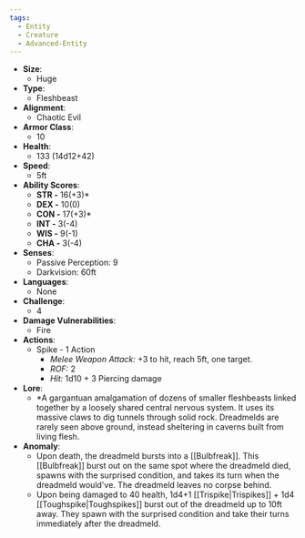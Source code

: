 ```yaml
---
tags:
  - Entity
  - Creature
  - Advanced-Entity
---
```

- **Size**:
	- Huge
- **Type**:
	- Fleshbeast
- **Alignment**:
	- Chaotic Evil
- **Armor Class**:
	- 10
- **Health**:
	- 133 (14d12+42)
- **Speed**:
	- 5ft
- **Ability Scores**:
	- **STR -** 16(+3)*
	- **DEX -** 10(0)
	- **CON -** 17(+3)*
	- **INT -** 3(-4)
	- **WIS -** 9(-1)
	- **CHA -** 3(-4)
- **Senses**:
	- Passive Perception: 9
	- Darkvision: 60ft
- **Languages**:
	- None
- **Challenge**:
	- 4
- **Damage Vulnerabilities**:
	- Fire
- **Actions**:
	- Spike - 1 Action
		- _Melee Weapon Attack:_ +3 to hit, reach 5ft, one target. 
		- *ROF:* 2
		- _Hit:_ 1d10 + 3 Piercing damage
- **Lore**:
	- *A gargantuan amalgamation of dozens of smaller fleshbeasts linked together by a loosely shared central nervous system. It uses its massive claws to dig tunnels through solid rock. Dreadmelds are rarely seen above ground, instead sheltering in caverns built from living flesh.
- **Anomaly**:
	- Upon death, the dreadmeld bursts into a [[Bulbfreak]]. This [[Bulbfreak]] burst out on the same spot where the dreadmeld died, spawns with the surprised condition, and takes its turn when the dreadmeld would've. The dreadmeld leaves no corpse behind.
	- Upon being damaged to 40 health, 1d4+1 [[Trispike|Trispikes]] + 1d4 [[Toughspike|Toughspikes]] burst out of the dreadmeld up to 10ft away. They spawn with the surprised condition and take their turns immediately after the dreadmeld. 
